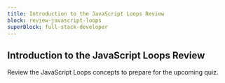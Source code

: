 ```yaml
---
title: Introduction to the JavaScript Loops Review
block: review-javascript-loops
superBlock: full-stack-developer
---
```


## Introduction to the JavaScript Loops Review

Review the JavaScript Loops concepts to prepare for the upcoming quiz.
